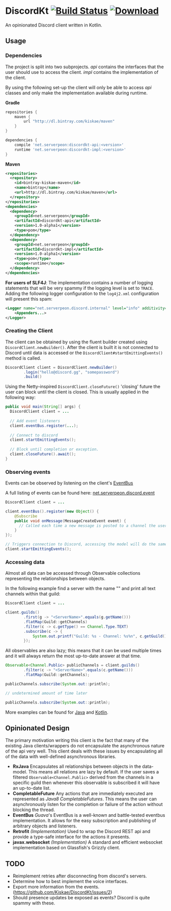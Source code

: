 # DiscordKt [![Build Status](https://travis-ci.org/Kiskae/DiscordKt.svg?branch=master)](https://travis-ci.org/Kiskae/DiscordKt) [ ![Download](https://api.bintray.com/packages/kiskae/maven/discordkt/images/download.svg)](https://bintray.com/kiskae/maven/discordkt/_latestVersion)
An opinionated Discord client written in Kotlin.

## Usage

### Dependencies

The project is split into two subprojects. 
*api* contains the interfaces that the user should use to access the client. 
*impl* contains the implementation of the client.

By using the following set-up the client will only be able to access *api* classes and only make the implementation available during runtime.

**Gradle**
```groovy
repositories {
    maven {
        url "http://dl.bintray.com/kiskae/maven"
    }
}

dependencies {
    compile 'net.serverpeon:discordkt-api:<version>'
    runtime 'net.serverpeon:discordkt-impl:<version>'
}
```

**Maven**
```xml
<repositories>
  <repository>
    <id>bintray-kiskae-maven</id>
    <name>bintray</name>
    <url>http://dl.bintray.com/kiskae/maven</url>
  </repository>
</repositories>
<dependencies>
  <dependency>
    <groupId>net.serverpeon</groupId>
    <artifactId>discordkt-api</artifactId>
    <version>1.0-alpha1</version>
    <type>pom</type>
  </dependency>
  <dependency>
    <groupId>net.serverpeon</groupId>
    <artifactId>discordkt-impl</artifactId>
    <version>1.0-alpha1</version>
    <type>pom</type>
    <scope>runtime</scope>
  </dependency>
</dependencies>
```

**For users of SLF4J**: The implementation contains a number of logging statements that will be very spammy if the logging level is set to `TRACE`.
Adding the following logger configuration to the `log4j2.xml` configuration will present this spam:
```xml
<Logger name="net.serverpeon.discord.internal" level="info" additivity="false">
    <Appenders...>
</Logger>
```

### Creating the Client

The client can be obtained by using the fluent builder created using `DiscordClient.newBuilder()`.
After the client is built it is not connected to Discord until data is accessed or the `DiscordClient#startEmittingEvents()` method is called.

```java
DiscordClient client = DiscordClient.newBuilder()
        .login("hello@discord.gg", "somepassword")
        .build()
```

Using the Netty-inspired `DiscordClient.closeFuture()` 'closing' future the user can block until the client is closed.
This is usually applied in the following way:

```java
public void main(String[] args) {
  DiscordClient client = ...
  
  // Add event listeners
  client.eventBus.register(...);
  
  // Connect to discord
  client.startEmittingEvents();
  
  // Block until completion or exception.
  client.closeFuture().await();
}
```

### Observing events

Events can be observed by listening on the client's [EventBus](http://docs.guava-libraries.googlecode.com/git/javadoc/com/google/common/eventbus/EventBus.html)

A full listing of events can be found here: [net.serverpeon.discord.event](https://github.com/Kiskae/DiscordKt/tree/master/api/src/main/kotlin/net/serverpeon/discord/event)

```java
DiscordClient client = ...

client.eventBus().register(new Object() {
    @Subscribe
    public void onMessage(MessageCreateEvent event) {
      // Called each time a new message is posted to a channel the user is in.
    }
});

// Triggers connection to Discord, accessing the model will do the same thing.
client.startEmittingEvents();
```

### Accessing data

Almost all data can be accessed through Observable collections representing the relationships between objects.

In the following example find a server with the name "<Servername>" and print all text channels within that guild:

```java
DiscordClient client = ...

client.guilds()
        .first(g -> "<ServerName>".equals(g.getName()))
        .flatMap(Guild::getChannels)
        .filter(c -> c.getType() == Channel.Type.TEXT)
        .subscribe(c -> {
            System.out.printf("Guild: %s - Channel: %s%n", c.getGuild().getName(), c.getName());
        });
```

All observables are also lazy; this means that it can be used multiple times and it will always return the most up-to-date answer at that time.

```java
Observable<Channel.Public> publicChannels = client.guilds()
        .filter(c -> "<ServerName>".equals(c.getName()))
        .flatMap(Guild::getChannels);

publicChannels.subscribe(System.out::println);

// undetermined amount of time later

publicChannels.subscribe(System.out::println);
```

More examples can be found for [Java](https://github.com/Kiskae/DiscordKt/tree/master/src/main/java/net/serverpeon/discord/samples) and [Kotlin](https://github.com/Kiskae/DiscordKt/tree/master/src/main/kotlin/net/serverpeon/discord/samples).

## Opinionated Design

The primary motivation writing this client is the fact that many of the existing Java clients/wrappers do not encapsulate the asynchronous nature of the api very well.
This client deals with these issues by encapsulating all of the data with well-defined asynchronous libraries.

- **RxJava** Encapsulates all relationships between objects in the data-model. This means all relations are lazy by default.
If the user saves a filtered `Observable<Channel.Public>` derived from the channels in a specific guild then whenever this observable is subscribed it will have an up-to-date list.
- **CompletableFuture** Any actions that are immediately executed are represented as *Java8 CompletableFutures*. This means the user can asynchronously listen for the completion or failure of the action without blocking the thread.
- **EventBus** *Guava*'s EventBus is a well-known and battle-tested eventbus implementation. It allows for the easy subscription and publishing of arbitrary objects and listeners.
- **Retrofit** *(Implementation)* Used to wrap the Discord REST api and provide a type-safe interface for the actions it presents.
- **javax.websocket** *(Implementation)* A standard and efficient websocket implementation based on Glassfish's Grizzly client.

## TODO

- Reimplement retries after disconnecting from discord's servers.
- Determine how to best implement the voice interfaces.
- Export more information from the events. (https://github.com/Kiskae/DiscordKt/issues/2)
- Should presence updates be exposed as events? Discord is quite spammy with these.
